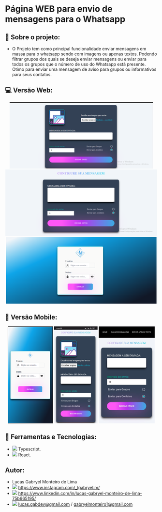 # Página WEB para envio de mensagens para o Whatsapp

## 💭 Sobre o projeto:
- O Projeto tem como principal funcionalidade enviar mensagens em massa para o whatsapp sendo com imagens ou apenas textos.
 Podendo filtrar grupos dos quais se deseja enviar mensagens ou enviar para todos os grupos que o número de uso do Whatsapp está presente.
 Otimo para enviar uma mensagem de aviso para grupos ou informativos para seus contatos.
 
## 💻 Versão Web:
<div align="center">
  <img alt="GitHub language count" src=https://github.com/LucasGabryellll/Send-MassMessage-ws/blob/main/imageProjeto/sendImage.png height="220px">
  <img alt="GitHub language count" src=https://github.com/LucasGabryellll/Send-MassMessage-ws/blob/main/imageProjeto/sendMessage.png height="220px">
  <img alt="GitHub language count" src=https://github.com/LucasGabryellll/Send-MassMessage-ws/blob/main/imageProjeto/login.png height="220px">
</div>

## 📱	Versão Mobile: 
<div align="center">
 <img alt="GitHub language count" src=https://github.com/LucasGabryellll/Send-MassMessage-ws/blob/main/imageProjeto/login_mobile.png height="320px">
 <img alt="GitHub language count" src=https://github.com/LucasGabryellll/Send-MassMessage-ws/blob/main/imageProjeto/sendImage-mobile.jpeg height="320px">
 <img alt="GitHub language count" src=https://github.com/LucasGabryellll/Send-MassMessage-ws/blob/main/imageProjeto/sendMessage-mobile.jpeg height="320px">
</div>

## 🚀 Ferramentas e Tecnologías:
 - <img src="https://img.icons8.com/color/344/typescript.png" width="25px"> Typescript.
 - <img src="https://cdn-icons-png.flaticon.com/512/875/875209.png" width="25px"> React.
 
## Autor:
 - Lucas Gabryel Monteiro de Lima
 - <img src="https://cdn-icons-png.flaticon.com/512/2111/2111463.png" width="25px"/> https://www.instagram.com/_lgabryel.m/
 - <img src="https://cdn-icons-png.flaticon.com/512/3536/3536505.png" width="25px"/> https://www.linkedin.com/in/lucas-gabryel-monteiro-de-lima-75b665195/
 - <img src="https://cdn-icons-png.flaticon.com/512/888/888853.png" width="25px"/> lucas.gabdev@gmail.com / gabryelmonteiro1@gmail.com

